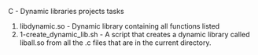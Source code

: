 C - Dynamic libraries projects tasks
1. libdynamic.so - Dynamic library containing all functions listed
2. 1-create_dynamic_lib.sh - A script that creates a dynamic library called liball.so from all the .c files that are in the current directory.
